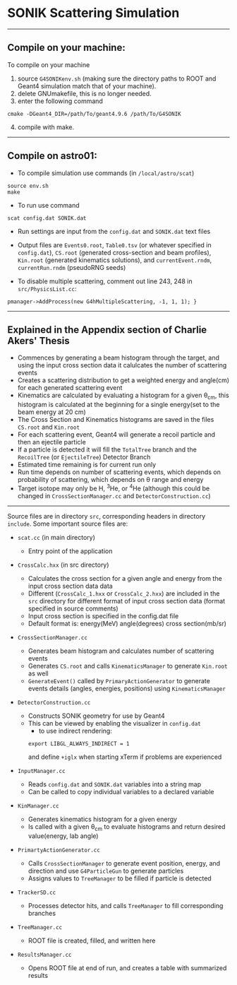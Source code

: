 # SONIK Scattering Simulation
___
## Compile on your machine: 

To compile on your machine
1. source `G4SONIKenv.sh` (making sure the directory paths to ROOT and Geant4 simulation match that of your machine).
2. delete GNUmakefile, this is no longer needed.
3. enter the following command
```
cmake -DGeant4_DIR=/path/To/geant4.9.6 /path/To/G4SONIK
```
4. compile with make.

___
## Compile on astro01: 

- To compile simulation use commands (in `/local/astro/scat`)
``` 
source env.sh
make
```
- To run use command
```
scat config.dat SONIK.dat
```
- Run settings are input from the `config.dat` and `SONIK.dat` text files

- Output files are `Events0.root`, `Table0.tsv` (or whatever specified in `config.dat`), `CS.root` (generated cross-section and beam profiles), `Kin.root` (generated kinematics solutions), and `currentEvent.rndm`, `currentRun.rndm` (pseudoRNG seeds)

- To disable multiple scattering, comment out line 243, 248 in `src/PhysicsList.cc`:
```
pmanager->AddProcess(new G4hMultipleScattering, -1, 1, 1); }
```
___

## Explained in the Appendix section of Charlie Akers' Thesis
- Commences by generating a beam histogram through the target, and using the input cross section data it calulcates the number of scattering events
- Creates a scattering distribution to get a weighted energy and angle(cm) for each generated scattering event
- Kinematics are calculated by evaluating a histogram for a given &theta;<sub>cm</sub>, this histogram is calculated at the beginning for a single energy(set to the beam energy at 20 cm)
- The Cross Section and Kinematics histograms are saved in the files `CS.root` and `Kin.root`
- For each scattering event, Geant4 will generate a recoil particle and then an ejectile particle
- If a particle is detected it will fill the `TotalTree` branch and the `RecoilTree` (or `EjectileTree`) Detector Branch
- Estimated time remaining is for current run only
- Run time depends on number of scattering events, which depends on probability of scattering, which depends on &theta; range and energy
- Target isotope may only be H, <sup>3</sup>He, or <sup>4</sup>He (although this could be changed in `CrossSectionManager.cc` and `DetectorConstruction.cc`)
___

Source files are in directory `src`, corresponding headers in directory `include`. Some important source files are:

- `scat.cc` (in main directory)
  - Entry point of the application

- `CrossCalc.hxx` (in src directory)
	- Calculates the cross section for a given angle and energy from the input cross section data data
	- Different (`CrossCalc_1.hxx` or `CrossCalc_2.hxx`) are included in the `src` directory for different format of input cross section data (format specified in source comments)
	- Input cross section is specified in the config.dat file
	- Default format is: energy(MeV)	angle(degrees)	cross section(mb/sr)

- `CrossSectionManager.cc`
	- Generates beam histogram and calculates number of scattering events 
	- Generates `CS.root` and calls `KinematicsManager` to generate `Kin.root` as well
	- `GenerateEvent()` called by `PrimaryActionGenerator` to generate events details (angles, energies, positions) using `KinematicsManager`

- `DetectorConstruction.cc`
	- Constructs SONIK geometry for use by Geant4
	- This can be viewed by enabling the visualizer in `config.dat` 
		- to use indirect rendering:
		```
		export LIBGL_ALWAYS_INDIRECT = 1
		```
		and define `+iglx` when starting xTerm if problems are experienced

- `InputManager.cc`
	- Reads `config.dat` and `SONIK.dat` variables into a string map
	- Can be called to copy individual variables to a declared variable

- `KinManager.cc`
	- Generates kinematics histogram for a given energy
	- Is called with a given &theta;<sub>cm</sub> to evaluate histograms and return desired value(energy, lab angle)

- `PrimartyActionGenerator.cc`
	- Calls `CrossSectionManager` to generate event position, energy, and direction and use `G4ParticleGun` to generate particles
	- Assigns values to `TreeManager` to be filled if particle is detected

- `TrackerSD.cc`
	- Processes detector hits, and calls `TreeManager` to fill corresponding branches

- `TreeManager.cc`
	- ROOT file is created, filled, and written here

- `ResultsManager.cc`
	- Opens ROOT file at end of run, and creates a table with summarized results


<!-- Local Variables:  -->
<!-- mode: gfm  -->
<!-- End:  -->
